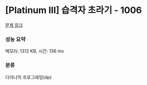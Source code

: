 # [Platinum III] 습격자 초라기 - 1006 

[문제 링크](https://www.acmicpc.net/problem/1006) 

### 성능 요약

메모리: 1312 KB, 시간: 136 ms

### 분류

다이나믹 프로그래밍(dp)

